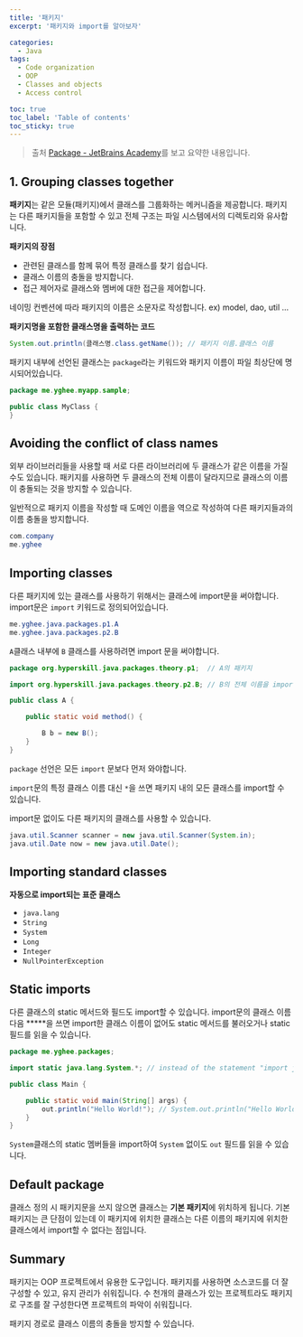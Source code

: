 ```yaml
---
title: '패키지'
excerpt: '패키지와 import를 알아보자'

categories:
  - Java
tags:
  - Code organization
  - OOP
  - Classes and objects
  - Access control

toc: true
toc_label: 'Table of contents'
toc_sticky: true
---
```


> 출처 [Package - JetBrains Academy](https://hyperskill.org/learn/step/3621)를 보고 요약한 내용입니다.

## 1. Grouping classes together

**패키지**는 같은 모듈(패키지)에서 클래스를 그룹화하는 메커니즘을 제공합니다.
패키지는 다른 패키지들을 포함할 수 있고 전체 구조는 파일 시스템에서의 디렉토리와 유사합니다.

**패키지의 장점**

- 관련된 클래스를 함께 묶어 특정 클래스를 찾기 쉽습니다.
- 클래스 이름의 충돌을 방지합니다.
- 접근 제어자로 클래스와 멤버에 대한 접근을 제어합니다.

네이밍 컨벤션에 따라 패키지의 이름은 소문자로 작성합니다. ex) model, dao, util ...

**패키지명을 포함한 클래스명을 출력하는 코드**

```java
System.out.println(클래스명.class.getName()); // 패키지 이름.클래스 이름
```

패키지 내부에 선언된 클래스는 `package`라는 키워드와 패키지 이름이 파일 최상단에 명시되어있습니다.

```java
package me.yghee.myapp.sample;

public class MyClass {
}
```

## Avoiding the conflict of class names

외부 라이브러리들을 사용할 때 서로 다른 라이브러리에 두 클래스가 같은 이름을 가질 수도 있습니다. 패키지를 사용하면 두 클래스의 전체 이름이 달라지므로 클래스의 이름이 충돌되는 것을 방지할 수 있습니다.

일반적으로 패키지 이름을 작성할 때 도메인 이름을 역으로 작성하여 다른 패키지들과의 이름 충돌을 방지합니다.

```java
com.company
me.yghee
```

## Importing classes

다른 패키지에 있는 클래스를 사용하기 위해서는 클래스에 import문을 써야합니다. import문은 `import` 키워드로 정의되어있습니다.

```java
me.yghee.java.packages.p1.A
me.yghee.java.packages.p2.B
```

`A`클래스 내부에 `B` 클래스를 사용하려면 import 문을 써야합니다.

```java
package org.hyperskill.java.packages.theory.p1;  // A의 패키지

import org.hyperskill.java.packages.theory.p2.B; // B의 전체 이름을 import

public class A {

    public static void method() {

        B b = new B();
    }
}
```

`package` 선언은 모든 `import` 문보다 먼저 와야합니다.

`import`문의 특정 클래스 이름 대신 `*`을 쓰면 패키지 내의 모든 클래스를 import할 수 있습니다.

import문 없이도 다른 패키지의 클래스를 사용할 수 있습니다.

```java
java.util.Scanner scanner = new java.util.Scanner(System.in);
java.util.Date now = new java.util.Date();
```

## Importing standard classes

**자동으로 import되는 표준 클래스**

- `java.lang`
- `String`
- `System`
- `Long`
- `Integer`
- `NullPointerException`

## Static imports

다른 클래스의 static 메서드와 필드도 import할 수 있습니다. import문의 클래스 이름 다음 **\***을 쓰면 import한 클래스 이름이 없어도 static 메서드를 불러오거나 static 필드를 읽을 수 있습니다.

```java
package me.yghee.packages;

import static java.lang.System.*; // instead of the statement "import java.util.Arrays;"

public class Main {

    public static void main(String[] args) {
		out.println("Hello World!"); // System.out.println("Hello World!");
    }
}
```

`System`클래스의 static 멤버들을 import하여 `System` 없이도 `out` 필드를 읽을 수 있습니다.

## Default package

클래스 정의 시 패키지문을 쓰지 않으면 클래스는 **기본 패키지**에 위치하게 됩니다. 기본 패키지는 큰 단점이 있는데 이 패키지에 위치한 클래스는 다른 이름의 패키지에 위치한 클래스에서 import할 수 없다는 점입니다.

## Summary

패키지는 OOP 프로젝트에서 유용한 도구입니다. 패키지를 사용하면 소스코드를 더 잘 구성할 수 있고, 유지 관리가 쉬워집니다. 수 천개의 클래스가 있는 프로젝트라도 패키지로 구조를 잘 구성한다면 프로젝트의 파악이 쉬워집니다.

패키지 경로로 클래스 이름의 충돌을 방지할 수 있습니다.
